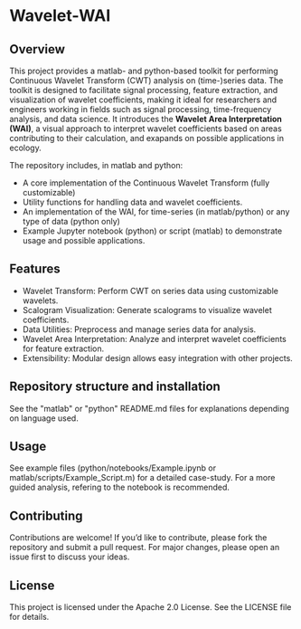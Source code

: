 # Wavelet-WAI

## Overview
This project provides a matlab- and python-based toolkit for performing Continuous Wavelet Transform (CWT) analysis on (time-)series data. The toolkit is designed to facilitate signal processing, feature extraction, and visualization of wavelet coefficients, making it ideal for researchers and engineers working in fields such as signal processing, time-frequency analysis, and data science. 
It introduces the **Wavelet Area Interpretation (WAI)**, a visual approach to interpret wavelet coefficients based on areas contributing to their calculation, and exapands on possible applications in ecology.

The repository includes, in matlab and python:

- A core implementation of the Continuous Wavelet Transform (fully customizable)
- Utility functions for handling data and wavelet coefficients.
- An implementation of the WAI, for time-series (in matlab/python) or any type of data (python only)
- Example Jupyter notebook (python) or script (matlab) to demonstrate usage and possible applications.

## Features

- Wavelet Transform: Perform CWT on series data using customizable wavelets.
- Scalogram Visualization: Generate scalograms to visualize wavelet coefficients.
- Data Utilities: Preprocess and manage series data for analysis.
- Wavelet Area Interpretation: Analyze and interpret wavelet coefficients for feature extraction.
- Extensibility: Modular design allows easy integration with other projects.

## Repository structure and installation
See the "matlab" or "python" README.md files for explanations depending on language used.

## Usage
See example files (python/notebooks/Example.ipynb or matlab/scripts/Example_Script.m) for a detailed case-study. For a more guided analysis, refering to the notebook is recommended.

## Contributing
Contributions are welcome! If you’d like to contribute, please fork the repository and submit a pull request. For major changes, please open an issue first to discuss your ideas.

## License
This project is licensed under the Apache 2.0 License. See the LICENSE file for details.
